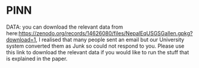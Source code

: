 # PINN

DATA: you can download the relevant data from here:https://zenodo.org/records/14626080/files/NepalEqUSGSGallen.gpkg?download=1, I realised that many people sent an email but our University system converted them as Junk so could not respond to you. Please use this link to download the relevant data if you would like to run the stuff that is explained in the paper. 
